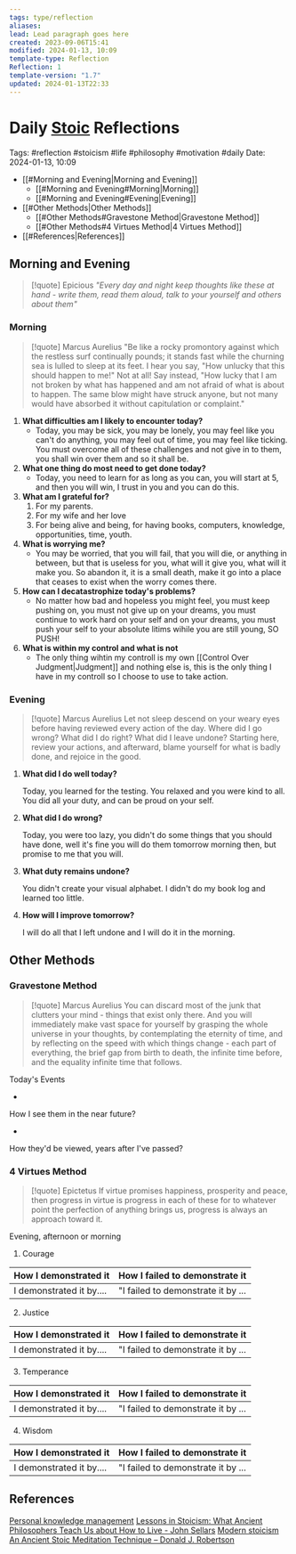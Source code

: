 ```yaml
---
tags: type/reflection
aliases: 
lead: Lead paragraph goes here
created: 2023-09-06T15:41
modified: 2024-01-13, 10:09
template-type: Reflection
Reflection: 1
template-version: "1.7"
updated: 2024-01-13T22:33
---
```

# Daily [Stoic](../SLIP-BOX/Stoicism.md) Reflections

Tags:  #reflection #stoicism #life #philosophy #motivation #daily 
Date: 2024-01-13, 10:09

- [[#Morning and Evening|Morning and Evening]]
	- [[#Morning and Evening#Morning|Morning]]
	- [[#Morning and Evening#Evening|Evening]]
- [[#Other Methods|Other Methods]]
	- [[#Other Methods#Gravestone Method|Gravestone Method]]
	- [[#Other Methods#4 Virtues Method|4 Virtues Method]]
- [[#References|References]]


## Morning and Evening

> [!quote] Epicious 
> _"Every day and night keep thoughts like these at hand - write them, read them aloud, talk to your yourself and others about them"_

### Morning 

> [!quote] Marcus Aurelius
> "Be like a rocky promontory against which the restless surf continually pounds; it stands fast while the churning sea is lulled to sleep at its feet. I hear you say, "How unlucky that this should happen to me!" Not at all! Say instead, "How lucky that I am not broken by what has happened and am not afraid of what is about to happen. The same blow might have struck anyone, but not many would have absorbed it without capitulation or complaint."

1. **What difficulties am I likely to encounter today?**
	- Today, you may be sick, you may be lonely, you may feel like you can't do anything, you may feel out of time, you may feel like ticking. You must overcome all of these challenges and not give in to them, you shall win over them and so it shall be.
2. **What one thing do most need to get done today?**
	- Today, you need to learn for as long as you can, you will start at 5, and then you will win, I trust in you and you can do this.
1. **What am I grateful for?**
	1. For my parents.
	2. For my wife and her love
	3. For being alive and being, for having books, computers, knowledge, opportunities, time, youth. 
2. **What is worrying me?**
	- You may be worried, that you will fail, that you will die, or anything in between, but that is useless for you, what will it give you, what will it make you. So abandon it, it is a small death, make it go into a place that ceases to exist when the worry comes there. 
3. **How can I decatastrophize today's problems?**
	- No matter how bad and hopeless you might feel, you must keep pushing on, you must not give up on your dreams, you must continue to work hard on your self and on your dreams, you must push your self to your absolute litims wihile you are still young, SO PUSH!
4. **What is within my control and what is not**
	- The only thing wihtin my controll is my own [[Control Over Judgment|Judgment]] and nothing else is, this is the only thing I have in my controll so I choose to use to take action.

### Evening

> [!quote] Marcus Aurelius
> Let not sleep descend on your weary eyes before having reviewed every action of the day. Where did I go wrong? What did I do right? What did I leave undone? Starting here, review your actions, and afterward, blame yourself for what is badly done, and rejoice in the good.

1. **What did I do well today?**

	Today, you learned for the testing. You relaxed and you were kind to all. You did all your duty, and can be proud on your self.

2. **What did I do wrong?**

	Today, you were too lazy, you didn't do some things that you should have done, well it's fine you will do them tomorrow morning then, but promise to me that you will.

4. **What duty remains undone?**

	You didn't create your visual alphabet. I didn't do my book log and learned too little. 

5. **How will I improve tomorrow?**

	I will do all that I left undone and I will do it in the morning.

## Other Methods

### Gravestone Method

> [!quote] Marcus Aurelius
> You can discard most of the junk that clutters your mind - things that exist only there. And you will immediately make vast space for yourself by grasping the whole universe in your thoughts, by contemplating the eternity of time, and by reflecting on the speed with which things change - each part of everything, the brief gap from birth to death, the infinite time before, and the equality infinite time that follows. 

Today's Events 

-

How I see them in the near future? 

-

How they'd be viewed, years after I've passed?

### 4 Virtues Method

> [!quote] Epictetus 
> If virtue promises happiness, prosperity and peace, then progress in virtue is progress in each of these for to whatever point the perfection of anything brings us, progress is always an approach toward it.

Evening, afternoon or morning

1. Courage 

| How I demonstrated it  | How I failed to demonstrate it |
| ------------------- | ---------------- |
| I demonstrated it by....                 | "I failed to demonstrate it by ...              |

2. Justice

| How I demonstrated it  | How I failed to demonstrate it |
| ------------------- | ---------------- |
| I demonstrated it by....                 | "I failed to demonstrate it by ...             

3. Temperance

| How I demonstrated it  | How I failed to demonstrate it |
| ------------------- | ---------------- |
| I demonstrated it by....                 | "I failed to demonstrate it by ...             

4. Wisdom

| How I demonstrated it  | How I failed to demonstrate it |
| ------------------- | ---------------- |
| I demonstrated it by....                 | "I failed to demonstrate it by ...             

## References

[Personal knowledge management](Personal%20knowledge%20management.md)
[Lessons in Stoicism: What Ancient Philosophers Teach Us about How to Live - John Sellars](https://books.google.cz/books/about/Lessons_in_Stoicism.html?id=ky84zQEACAAJ&redir_esc=y)
[Modern stoicism](https://modernstoicism.com/)
[An Ancient Stoic Meditation Technique – Donald J. Robertson](https://donaldrobertson.name/2017/03/22/an-ancient-stoic-meditation-technique/)


